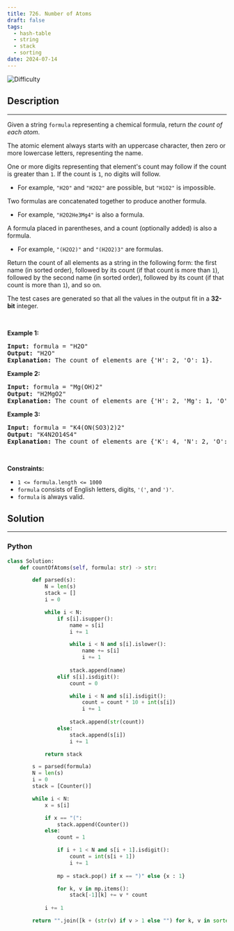```yaml
---
title: 726. Number of Atoms
draft: false
tags: 
  - hash-table
  - string
  - stack
  - sorting
date: 2024-07-14
---
```


![Difficulty](https://img.shields.io/badge/Difficulty-Hard-blue.svg)

## Description

---
<p>Given a string <code>formula</code> representing a chemical formula, return <em>the count of each atom</em>.</p>

<p>The atomic element always starts with an uppercase character, then zero or more lowercase letters, representing the name.</p>

<p>One or more digits representing that element&#39;s count may follow if the count is greater than <code>1</code>. If the count is <code>1</code>, no digits will follow.</p>

<ul>
	<li>For example, <code>&quot;H2O&quot;</code> and <code>&quot;H2O2&quot;</code> are possible, but <code>&quot;H1O2&quot;</code> is impossible.</li>
</ul>

<p>Two formulas are concatenated together to produce another formula.</p>

<ul>
	<li>For example, <code>&quot;H2O2He3Mg4&quot;</code> is also a formula.</li>
</ul>

<p>A formula placed in parentheses, and a count (optionally added) is also a formula.</p>

<ul>
	<li>For example, <code>&quot;(H2O2)&quot;</code> and <code>&quot;(H2O2)3&quot;</code> are formulas.</li>
</ul>

<p>Return the count of all elements as a string in the following form: the first name (in sorted order), followed by its count (if that count is more than <code>1</code>), followed by the second name (in sorted order), followed by its count (if that count is more than <code>1</code>), and so on.</p>

<p>The test cases are generated so that all the values in the output fit in a <strong>32-bit</strong> integer.</p>

<p>&nbsp;</p>
<p><strong class="example">Example 1:</strong></p>

<pre>
<strong>Input:</strong> formula = &quot;H2O&quot;
<strong>Output:</strong> &quot;H2O&quot;
<strong>Explanation:</strong> The count of elements are {&#39;H&#39;: 2, &#39;O&#39;: 1}.
</pre>

<p><strong class="example">Example 2:</strong></p>

<pre>
<strong>Input:</strong> formula = &quot;Mg(OH)2&quot;
<strong>Output:</strong> &quot;H2MgO2&quot;
<strong>Explanation:</strong> The count of elements are {&#39;H&#39;: 2, &#39;Mg&#39;: 1, &#39;O&#39;: 2}.
</pre>

<p><strong class="example">Example 3:</strong></p>

<pre>
<strong>Input:</strong> formula = &quot;K4(ON(SO3)2)2&quot;
<strong>Output:</strong> &quot;K4N2O14S4&quot;
<strong>Explanation:</strong> The count of elements are {&#39;K&#39;: 4, &#39;N&#39;: 2, &#39;O&#39;: 14, &#39;S&#39;: 4}.
</pre>

<p>&nbsp;</p>
<p><strong>Constraints:</strong></p>

<ul>
	<li><code>1 &lt;= formula.length &lt;= 1000</code></li>
	<li><code>formula</code> consists of English letters, digits, <code>&#39;(&#39;</code>, and <code>&#39;)&#39;</code>.</li>
	<li><code>formula</code> is always valid.</li>
</ul>


## Solution

---
### Python
``` py title='number-of-atoms'
class Solution:
    def countOfAtoms(self, formula: str) -> str:

        def parsed(s):
            N = len(s)
            stack = []
            i = 0

            while i < N:
                if s[i].isupper():
                    name = s[i]
                    i += 1

                    while i < N and s[i].islower():
                        name += s[i]
                        i += 1
                    
                    stack.append(name)
                elif s[i].isdigit():
                    count = 0

                    while i < N and s[i].isdigit():
                        count = count * 10 + int(s[i])
                        i += 1
                    
                    stack.append(str(count))
                else:
                    stack.append(s[i])
                    i += 1

            return stack

        s = parsed(formula)
        N = len(s)
        i = 0
        stack = [Counter()]

        while i < N:
            x = s[i]

            if x == "(":
                stack.append(Counter())
            else:
                count = 1

                if i + 1 < N and s[i + 1].isdigit():
                    count = int(s[i + 1])
                    i += 1
                
                mp = stack.pop() if x == ")" else {x : 1}

                for k, v in mp.items():
                    stack[-1][k] += v * count
                
            i += 1

        return "".join([k + (str(v) if v > 1 else "") for k, v in sorted(stack[-1].items())])



```

